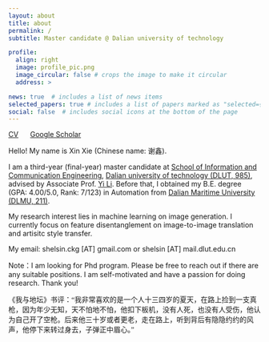```yaml
---
layout: about
title: about
permalink: /
subtitle: Master candidate @ Dalian university of technology

profile:
  align: right
  image: profile_pic.png
  image_circular: false # crops the image to make it circular
  address: >

news: true  # includes a list of news items
selected_papers: true # includes a list of papers marked as "selected={true}"
social: false  # includes social icons at the bottom of the page
---
```


[CV](/assets/pdf/Shelsin_CV.pdf) &nbsp;&nbsp;&nbsp;&nbsp; [Google Scholar](https://scholar.google.com/citations?user=-9GQ3rsAAAAJ&hl=en)

Hello! My name is Xin Xie (Chinese name: 谢鑫). 

I am a third-year (final-year) master candidate at [School of Information and Communication Engineering](https://ee.dlut.edu.cn/), [Dalian university of technology (DLUT, 985)](https://en.dlut.edu.cn/), advised by Associate Prof. [Yi Li](http://faculty.dlut.edu.cn/liyi/en/index.htm). Before that, I obtained my B.E. degree (GPA: 4.00/5.0, Rank: 7/123) in Automation from [Dalian Maritime University (DLMU, 211)](http://english.dlmu.edu.cn/).

My research interest lies in machine learning on image generation. I currently focus on feature disentanglement on image-to-image translation and artisitc style transfer.

My email: shelsin.ckg [AT] gmail.com or shelsin [AT] mail.dlut.edu.cn

Note：I am looking for Phd program. Please be free to reach out if there are any suitable positions. I am self-motivated and have a passion for doing research. Thank you!

<p style="font-family: '楷体', 'KaiTi', cursive;">《我与地坛》书评：“我非常喜欢的是一个人十三四岁的夏天，在路上捡到一支真枪，因为年少无知，天不怕地不怕，他扣下板机，没有人死，也没有人受伤，他认为自己开了空枪。后来他三十岁或者更老，走在路上，听到背后有隐隐约约的风声，他停下来转过身去，子弹正中眉心。”</p>
